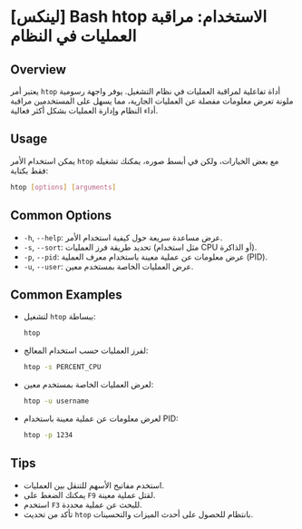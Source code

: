 # [لينكس] Bash htop الاستخدام: مراقبة العمليات في النظام

## Overview
يعتبر أمر `htop` أداة تفاعلية لمراقبة العمليات في نظام التشغيل. يوفر واجهة رسومية ملونة تعرض معلومات مفصلة عن العمليات الجارية، مما يسهل على المستخدمين مراقبة أداء النظام وإدارة العمليات بشكل أكثر فعالية.

## Usage
يمكن استخدام الأمر `htop` مع بعض الخيارات، ولكن في أبسط صوره، يمكنك تشغيله فقط بكتابة:

```bash
htop [options] [arguments]
```

## Common Options
- `-h`, `--help`: عرض مساعدة سريعة حول كيفية استخدام الأمر.
- `-s`, `--sort`: تحديد طريقة فرز العمليات (مثل استخدام CPU أو الذاكرة).
- `-p`, `--pid`: عرض معلومات عن عملية معينة باستخدام معرف العملية (PID).
- `-u`, `--user`: عرض العمليات الخاصة بمستخدم معين.

## Common Examples
- لتشغيل `htop` ببساطة:
  ```bash
  htop
  ```

- لفرز العمليات حسب استخدام المعالج:
  ```bash
  htop -s PERCENT_CPU
  ```

- لعرض العمليات الخاصة بمستخدم معين:
  ```bash
  htop -u username
  ```

- لعرض معلومات عن عملية معينة باستخدام PID:
  ```bash
  htop -p 1234
  ```

## Tips
- استخدم مفاتيح الأسهم للتنقل بين العمليات.
- يمكنك الضغط على `F9` لقتل عملية معينة.
- استخدم `F3` للبحث عن عملية محددة.
- تأكد من تحديث `htop` بانتظام للحصول على أحدث الميزات والتحسينات.